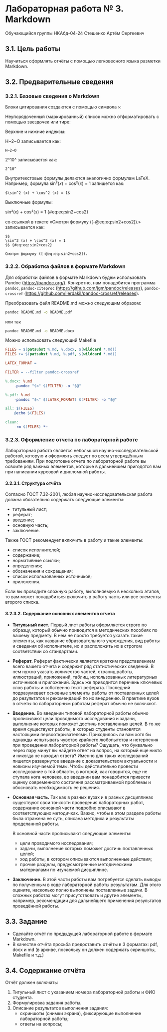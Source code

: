 # Лабораторная работа № 3. Markdown
Обучающийся группы НКАбд-04-24 Стешенко Артём Сергеевич

## 3.1. Цель работы

Научиться оформлять отчёты с помощью легковесного языка разметки Markdown.

## 3.2. Предварительные сведения

### 3.2.1. Базовые сведения о Markdown

Блоки цитирования создаются с помощью символа `>`:

Неупорядоченный (маркированный) список можно отформатировать с помощью звездочек или тире:

Верхние и нижние индексы:

H~2~O записывается как:
```
H~2~O
```

2^10^ записывается как:
```
2^10^
```

Внутритекстовые формулы делаются аналогично формулам LaTeX. Например, формула sin²(𝑥) + cos²(𝑥) = 1 запишется как:

```
$\sin^2 (x) + \cos^2 (x) = 1$
```

Выключные формулы:

sin²(𝑥) + cos²(𝑥) = 1 {#eq:eq:sin2+cos2}

со ссылкой в тексте «Смотри формулу ([-@eq:eq:sin2+cos2]).» записывается как:

```
$$
\sin^2 (x) + \cos^2 (x) = 1
$$ {#eq:eq:sin2+cos2}

Смотри формулу ([-@eq:eq:sin2+cos2]).
```

### 3.2.2. Обработка файлов в формате Markdown

Для обработки файлов в формате Markdown будем использовать Pandoc (<https://pandoc.org/>). Конкретно, нам понадобится программа `pandoc`, `pandoc-citeproc` (<https://github.com/jgm/pandoc/releases>), `pandoc-crossref` (<https://github.com/lierdakil/pandoc-crossref/releases>).

Преобразовать файл README.md можно следующим образом:

```bash
pandoc README.md -o README.pdf
```

или так

```bash
pandoc README.md -o README.docx
```

Можно использовать следующий Makefile

```makefile
FILES = $(patsubst %.md, %.docx, $(wildcard *.md))
FILES += $(patsubst %.md, %.pdf, $(wildcard *.md))

LATEX_FORMAT =

FILTER = --filter pandoc-crossref

%.docx: %.md
	-pandoc "$<" $(FILTER) -o "$@"

%.pdf: %.md
	-pandoc "$<" $(LATEX_FORMAT) $(FILTER) -o "$@"

all: $(FILES)
	@echo $(FILES)

clean:
	-rm $(FILES) *~
```

### 3.2.3. Оформление отчета по лабораторной работе

Лабораторная работа является небольшой научно-исследовательской работой, которую и оформлять следует по всем утверждённым требованиям. При подготовке отчета по лабораторной работе вы освоите ряд важных элементов, которые в дальнейшем пригодятся вам при написании курсовой и дипломной работы.

#### 3.2.3.1. Структура отчёта

Согласно ГОСТ 7.32-2001, любая научно-исследовательская работа должна обязательно содержать следующие элементы:

*   титульный лист;
*   реферат;
*   введение;
*   основную часть;
*   заключение.

Также ГОСТ рекомендует включить в работу и такие элементы:

*   список исполнителей;
*   содержание;
*   нормативные ссылки;
*   определения;
*   обозначения и сокращения;
*   список использованных источников;
*   приложения.

Если вы проводите сложную работу, выполняемую в несколько этапов, то вам может понадобиться включить в работу часть или все элементы второго списка.

#### 3.2.3.2. Содержание основных элементов отчета

*   **Титульный лист.** Первый лист работы оформляется строго по образцу, который обычно приводится в методических пособиях по вашему предмету. В нем не просто требуется указать такие элементы, как название образовательного учреждения, вид работы и сведения об исполнителе, но и расположить их в строгом соответствии со стандартами.
*   **Реферат.** Реферат фактически является кратким представлением всего вашего отчета и содержит ряд статистических сведений. В нем нужно указать количество частей, страниц работы, иллюстраций, приложений, таблиц, использованных литературных источников и приложений. Здесь же приводится перечень ключевых слов работы и собственно текст реферата. Последний подразумевает основные элементы работы от поставленных целей до результатов и рекомендаций по их внедрению. В практике вузов в отчеты по лабораторным работам реферат обычно не включают.
*   **Введение.** Во введении типовой лабораторной работы обычно прописывают цели проводимого исследования и задачи, выполнение которых поможет достичь поставленных целей. В то же время существуют работы, в которых студенты становятся настоящими первооткрывателями. Приходилось ли вам хотя бы однажды испытывать чувство крайнего любопытства и нетерпения при проведении лабораторной работы? Ощущать, что буквально через пару минут вы найдете ответ на вопрос, на который еще никто и никогда не находил ответа? Именно для таких исследований пишется развернутое введение с доказательством актуальности и новизны изучаемой темы. Чтобы действительно провести исследование в той области, в которой, как говорится, еще не ступала нога человека, во введении вам понадобится привести оценку современного состояния рассматриваемой проблемы и обосновать необходимость ее решения.
*   **Основная часть.** Так как в разных вузах и в разных дисциплинах существуют свои тонкости проведения лабораторных работ, содержание основной части подробно описывают в соответствующих методичках. Важно, чтобы в этом разделе работы была отражена ее суть, описана методика и результаты проделанной работы.

    В основной части прописывают следующие элементы:
    *   цели проводимого исследования;
    *   задачи, выполнение которых поможет достичь поставленных целей;
    *   ход работы, в котором описываются выполненные действия;
    *   прочие разделы, предусмотренные методическими материалами по изучаемой дисциплине.

*   **Заключение.** В этой части работы вам потребуется сделать выводы по полученным в ходе лабораторной работы результатам. Для этого оцените, насколько полно выполнены поставленные задачи. В сложных работах могут присутствовать и другие элементы, например, рекомендации для дальнейшего применения результатов проведённой работы.

## 3.3. Задание

*   Сделайте отчёт по предыдущей лабораторной работе в формате Markdown.
*   В качестве отчёта просьба предоставить отчёты в 3 форматах: pdf, docx и md (в архиве, поскольку он должен содержать скриншоты, Makefile и т.д.)

## 3.4. Содержание отчёта

Отчёт должен включать:

1.  Титульный лист с указанием номера лабораторной работы и ФИО студента.
2.  Формулировка задания работы.
3.  Описание результатов выполнения задания:
    *   скриншоты (снимки экрана), фиксирующие выполнение лабораторной работы;
    *   ответы на вопросы;
